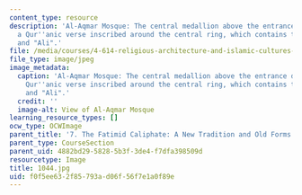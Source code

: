 ```yaml
---
content_type: resource
description: 'Al-Aqmar Mosque: The central medallion above the entrance door with
  a Qur''anic verse inscribed around the central ring, which contains the words "Muhammad"
  and "Ali".'
file: /media/courses/4-614-religious-architecture-and-islamic-cultures-fall-2002/f0f5ee632f85793ad06f56f7e1a0f89e_1044.jpg
file_type: image/jpeg
image_metadata:
  caption: 'Al-Aqmar Mosque: The central medallion above the entrance door with a
    Qur''anic verse inscribed around the central ring, which contains the words "Muhammad"
    and "Ali".'
  credit: ''
  image-alt: View of Al-Aqmar Mosque
learning_resource_types: []
ocw_type: OCWImage
parent_title: '7. The Fatimid Caliphate: A New Tradition and Old Forms'
parent_type: CourseSection
parent_uid: 4882bd29-5828-5b3f-3de4-f7dfa398509d
resourcetype: Image
title: 1044.jpg
uid: f0f5ee63-2f85-793a-d06f-56f7e1a0f89e
---
```

